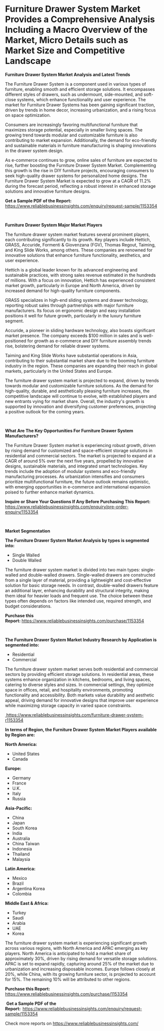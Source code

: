 <p><h1>Furniture Drawer System Market Provides a Comprehensive Analysis Including a Macro Overview of the Market, Micro Details such as Market Size and Competitive Landscape</h1></p><p><strong>Furniture Drawer System Market Analysis and Latest Trends</strong></p>
<p><p>The Furniture Drawer System is a component used in various types of furniture, enabling smooth and efficient storage solutions. It encompasses different styles of drawers, such as undermount, side-mounted, and soft-close systems, which enhance functionality and user experience. The market for Furniture Drawer Systems has been gaining significant traction, driven by trends in home decor, increasing urbanization, and a rising focus on space optimization. </p><p>Consumers are increasingly favoring multifunctional furniture that maximizes storage potential, especially in smaller living spaces. The growing trend towards modular and customizable furniture is also contributing to market expansion. Additionally, the demand for eco-friendly and sustainable materials in furniture manufacturing is shaping innovations in the drawer system design.</p><p>As e-commerce continues to grow, online sales of furniture are expected to rise, further boosting the Furniture Drawer System Market. Complementing this growth is the rise in DIY furniture projects, encouraging consumers to seek high-quality drawer systems for personalized home designs. The Furniture Drawer System Market is expected to grow at a CAGR of 11.2% during the forecast period, reflecting a robust interest in enhanced storage solutions and innovative furniture designs.</p></p>
<p><strong>Get a Sample PDF of the Report:&nbsp;</strong> <a href="https://www.reliablebusinessinsights.com/enquiry/request-sample/1153354?utm_campaign=2274&utm_medium=2&utm_source=Github&utm_content=ia&utm_term=05042025&utm_id=furniture-drawer-system">https://www.reliablebusinessinsights.com/enquiry/request-sample/1153354</a></p>
<p>&nbsp;</p>
<p><strong>Furniture Drawer System Major Market Players</strong></p>
<p><p>The furniture drawer system market features several prominent players, each contributing significantly to its growth. Key players include Hettich, GRASS, Accuride, Formenti & Giovenzana (FGV), Thomas Regout, Taiming, and King Slide Works, among others. These companies are renowned for innovative solutions that enhance furniture functionality, aesthetics, and user experience.</p><p>Hettich is a global leader known for its advanced engineering and sustainable practices, with strong sales revenue estimated in the hundreds of millions. With a focus on innovation, Hettich has experienced consistent market growth, particularly in Europe and North America, driven by increased demand for high-quality furniture components.</p><p>GRASS specializes in high-end sliding systems and drawer technology, reporting robust sales through partnerships with major furniture manufacturers. Its focus on ergonomic design and easy installation positions it well for future growth, particularly in the luxury furniture segment.</p><p>Accuride, a pioneer in sliding hardware technology, also boasts significant market presence. The company exceeds $100 million in sales and is well-positioned for growth as e-commerce and DIY furniture assembly trends rise, bolstering demand for reliable drawer systems.</p><p>Taiming and King Slide Works have substantial operations in Asia, contributing to their substantial market share due to the booming furniture industry in the region. These companies are expanding their reach in global markets, particularly in the United States and Europe.</p><p>The furniture drawer system market is projected to expand, driven by trends towards modular and customizable furniture solutions. As the demand for high-quality, durable, and aesthetically pleasing furniture increases, the competitive landscape will continue to evolve, with established players and new entrants vying for market share. Overall, the industry's growth is supported by innovation and diversifying customer preferences, projecting a positive outlook for the coming years.</p></p>
<p>&nbsp;</p>
<p><strong>What Are The Key Opportunities For Furniture Drawer System Manufacturers?</strong></p>
<p><p>The Furniture Drawer System market is experiencing robust growth, driven by rising demand for customized and space-efficient storage solutions in residential and commercial sectors. The market is projected to expand at a CAGR of around 5% over the next five years, propelled by innovative designs, sustainable materials, and integrated smart technologies. Key trends include the adoption of modular systems and eco-friendly manufacturing processes. As urbanization intensifies and consumers prioritize multifunctional furniture, the future outlook remains optimistic, with emerging opportunities in e-commerce and international expansion poised to further enhance market dynamics.</p></p>
<p><strong>Inquire or Share Your Questions If Any Before Purchasing This Report:</strong> <a href="https://www.reliablebusinessinsights.com/enquiry/pre-order-enquiry/1153354?utm_campaign=2274&utm_medium=2&utm_source=Github&utm_content=ia&utm_term=05042025&utm_id=furniture-drawer-system">https://www.reliablebusinessinsights.com/enquiry/pre-order-enquiry/1153354</a></p>
<p>&nbsp;</p>
<p><strong>Market Segmentation</strong></p>
<p><strong>The Furniture Drawer System Market Analysis by types is segmented into:</strong></p>
<p><ul><li>Single Walled</li><li>Double Walled</li></ul></p>
<p><p>The furniture drawer system market is divided into two main types: single-walled and double-walled drawers. Single-walled drawers are constructed from a single layer of material, providing a lightweight and cost-effective solution for basic storage needs. In contrast, double-walled drawers feature an additional layer, enhancing durability and structural integrity, making them ideal for heavier loads and frequent use. The choice between these types often depends on factors like intended use, required strength, and budget considerations.</p></p>
<p><strong>Purchase this Report:&nbsp;</strong><a href="https://www.reliablebusinessinsights.com/purchase/1153354?utm_campaign=2274&utm_medium=2&utm_source=Github&utm_content=ia&utm_term=05042025&utm_id=furniture-drawer-system">https://www.reliablebusinessinsights.com/purchase/1153354</a></p>
<p>&nbsp;</p>
<p><strong>The Furniture Drawer System Market Industry Research by Application is segmented into:</strong></p>
<p><ul><li>Residential</li><li>Commercial</li></ul></p>
<p><p>The furniture drawer system market serves both residential and commercial sectors by providing efficient storage solutions. In residential areas, these systems enhance organization in kitchens, bedrooms, and living spaces, catering to diverse styles and sizes. In commercial settings, they optimize space in offices, retail, and hospitality environments, promoting functionality and accessibility. Both markets value durability and aesthetic appeal, driving demand for innovative designs that improve user experience while maximizing storage capacity in varied space constraints.</p></p>
<p><a href="https://www.reliablebusinessinsights.com/furniture-drawer-system-r1153354?utm_campaign=2274&utm_medium=2&utm_source=Github&utm_content=ia&utm_term=05042025&utm_id=furniture-drawer-system">&nbsp;https://www.reliablebusinessinsights.com/furniture-drawer-system-r1153354</a></p>
<p><strong>In terms of Region, the Furniture Drawer System Market Players available by Region are:</strong></p>
<p>
    <p> <strong> North America: </strong>
        <ul>
            <li>United States</li>
            <li>Canada</li>
        </ul>
        </p> 
    <p> <strong> Europe: </strong>
        <ul>
            <li>Germany</li>
            <li>France</li>
            <li>U.K.</li>
            <li>Italy</li>
            <li>Russia</li>
        </ul>
        </p> 
    <p> <strong> Asia-Pacific: </strong>
        <ul>
            <li>China</li>
            <li>Japan</li>
            <li>South Korea</li>
            <li>India</li>
            <li>Australia</li>
            <li>China Taiwan</li>
            <li>Indonesia</li>
            <li>Thailand</li>
            <li>Malaysia</li>
        </ul>
        </p> 
    <p> <strong> Latin America: </strong>
        <ul>
            <li>Mexico</li>
            <li>Brazil</li>
            <li>Argentina Korea</li>
            <li>Colombia</li>
        </ul>
        </p> 
    <p> <strong> Middle East & Africa: </strong>
        <ul>
            <li>Turkey</li>
            <li>Saudi</li>
            <li>Arabia</li>
            <li>UAE</li>
            <li>Korea</li>
        </ul>
    </p>
    </p>
<p><p>The furniture drawer system market is experiencing significant growth across various regions, with North America and APAC emerging as key players. North America is anticipated to hold a market share of approximately 30%, driven by rising demand for versatile storage solutions. APAC is set to expand rapidly, capturing around 25% of the market due to urbanization and increasing disposable incomes. Europe follows closely at 20%, while China, with its growing furniture sector, is projected to account for 15%. The remaining 10% will be attributed to other regions.</p></p>
<p><strong>Purchase this Report: </strong><a href="https://www.reliablebusinessinsights.com/purchase/1153354?utm_campaign=2274&utm_medium=2&utm_source=Github&utm_content=ia&utm_term=05042025&utm_id=furniture-drawer-system">https://www.reliablebusinessinsights.com/purchase/1153354</a></p>
<p>&nbsp;<strong>Get a Sample PDF of the Report:&nbsp;&nbsp;</strong><a href="https://www.reliablebusinessinsights.com/enquiry/request-sample/1153354?utm_campaign=2274&utm_medium=2&utm_source=Github&utm_content=ia&utm_term=05042025&utm_id=furniture-drawer-system">https://www.reliablebusinessinsights.com/enquiry/request-sample/1153354</a></p>
<p><strong></strong></p>
<p>Check more reports on <a href="https://www.reliablebusinessinsights.com/?utm_campaign=2274&utm_medium=2&utm_source=Github&utm_content=ia&utm_term=05042025&utm_id=furniture-drawer-system">https://www.reliablebusinessinsights.com/</a></p>